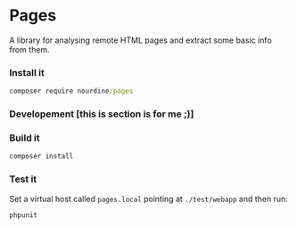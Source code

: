 # Pages

A library for analysing remote HTML pages and extract some basic info from them.

### Install it

```cmd
composer require nourdine/pages
```

### Developement [this is section is for me ;)]

### Build it

```cmd
composer install
```

### Test it

Set a virtual host called `pages.local` pointing at `./test/webapp` and then run:

```cmd
phpunit
```
